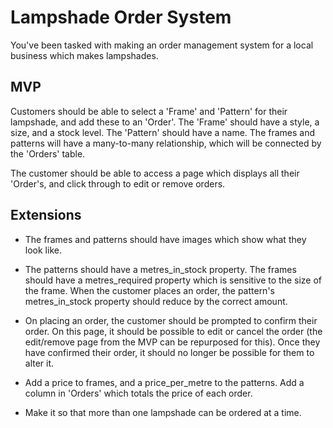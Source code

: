 # Lampshade Order System

You've been tasked with making an order management system for a local business which makes lampshades. 

## MVP

Customers should be able to select a 'Frame' and 'Pattern' for their lampshade, and add these to an 'Order'. The 'Frame' should have a style, a size, and a stock level. The 'Pattern' should have a name. The frames and patterns will have a many-to-many relationship, which will be connected by the 'Orders' table.

The customer should be able to access a page which displays all their 'Order's, and click through to edit or remove orders.

## Extensions 

- The frames and patterns should have images which show what they look like.

- The patterns should have a metres_in_stock property. The frames should have a metres_required property which is sensitive to the size of the frame. When the customer places an order, the pattern's metres_in_stock property should reduce by the correct amount. 

- On placing an order, the customer should be prompted to confirm their order. On this page, it should be possible to edit or cancel the order (the edit/remove page from the MVP can be repurposed for this). Once they have confirmed their order, it should no longer be possible for them to alter it.

- Add a price to frames, and a price_per_metre to the patterns. Add a column in 'Orders' which totals the price of each order.

- Make it so that more than one lampshade can be ordered at a time.